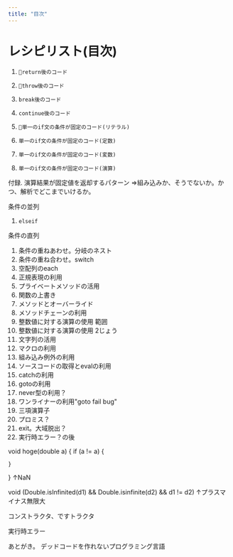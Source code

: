 ```yaml
---
title: "目次"
---
```




# レシピリスト(目次)

1. `🧪return後のコード`
1. `🧪throw後のコード`
1. `break後のコード`
1. `continue後のコード`

1. `🧪単一のif文の条件が固定のコード(リテラル)`
1. `単一のif文の条件が固定のコード(定数)`
1. `単一のif文の条件が固定のコード(変数)`
1. `単一のif文の条件が固定のコード(演算)`

付録. 演算結果が固定値を返却するパターン
⇒組み込みか、そうでないか。かつ、解析でどこまでいけるか。

条件の並列

1. `elseif`

条件の直列

1. 条件の重ねあわせ。分岐のネスト
1. 条件の重ね合わせ。switch
1. 空配列のeach
1. 正規表現の利用
1. プライベートメソッドの活用
1. 関数の上書き
1. メソッドとオーバーライド
1. メソッドチェーンの利用
1. 整数値に対する演算の使用 範囲
1. 整数値に対する演算の使用 2じょう
1. 文字列の活用
1. マクロの利用
1. 組み込み例外の利用
1. ソースコードの取得とevalの利用
1. catchの利用
1. gotoの利用
1. never型の利用？
1. ワンライナーの利用"goto fail bug"
1. 三項演算子
1. プロミス？
1. exit。大域脱出？
1. 実行時エラー？の後


void hoge(double a) {
    if (a != a) {

    }
}
↑NaN

void (Double.isInfinited(d1) && Double.isinfinite(d2) && d1 != d2)
↑プラスマイナス無限大

コンストラクタ、ですトラクタ

実行時エラー


あとがき。
デッドコードを作れないプログラミング言語
